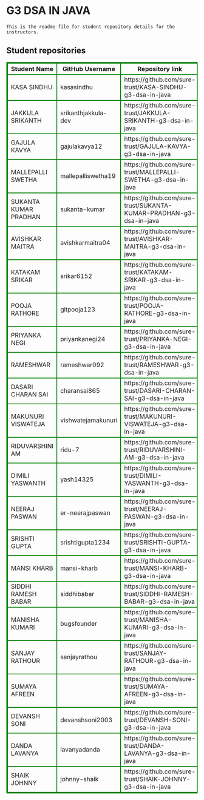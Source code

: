 # G3 DSA IN JAVA
    This is the readme file for student repository details for the instructors.
## Student repositories 
<table style="border : 2px solid green; width:100%;">
<tr >
<th style="border : 2px solid green;">Student Name</th>
<th style="border : 2px solid green;">GitHub Username</th>
<th style="border : 2px solid green;">Repository link</th>
</tr>
<tr style="border : 2px solid green;">
<td style="border : 2px solid green;">KASA SINDHU</td> 

<td style="border : 2px solid green;">kasasindhu</td> 

<td style="border : 2px solid green;">https://github.com/sure-trust/KASA-SINDHU-g3-dsa-in-java</td> 
</tr>

<tr style="border : 2px solid green;">
<td style="border : 2px solid green;">JAKKULA SRIKANTH</td> 

<td style="border : 2px solid green;">srikanthjakkula-dev</td> 

<td style="border : 2px solid green;">https://github.com/sure-trust/JAKKULA-SRIKANTH-g3-dsa-in-java</td> 
</tr>

<tr style="border : 2px solid green;">
<td style="border : 2px solid green;">GAJULA KAVYA</td> 

<td style="border : 2px solid green;">gajulakavya12</td> 

<td style="border : 2px solid green;">https://github.com/sure-trust/GAJULA-KAVYA-g3-dsa-in-java</td> 
</tr>

<tr style="border : 2px solid green;">
<td style="border : 2px solid green;">MALLEPALLI SWETHA</td> 

<td style="border : 2px solid green;">mallepalliswetha19</td> 

<td style="border : 2px solid green;">https://github.com/sure-trust/MALLEPALLI-SWETHA-g3-dsa-in-java</td> 
</tr>

<tr style="border : 2px solid green;">
<td style="border : 2px solid green;">SUKANTA KUMAR PRADHAN</td> 

<td style="border : 2px solid green;">sukanta-kumar</td> 

<td style="border : 2px solid green;">https://github.com/sure-trust/SUKANTA-KUMAR-PRADHAN-g3-dsa-in-java</td> 
</tr>

<tr style="border : 2px solid green;">
<td style="border : 2px solid green;">AVISHKAR MAITRA</td> 

<td style="border : 2px solid green;">avishkarmaitra04</td> 

<td style="border : 2px solid green;">https://github.com/sure-trust/AVISHKAR-MAITRA-g3-dsa-in-java</td> 
</tr>

<tr style="border : 2px solid green;">
<td style="border : 2px solid green;">KATAKAM SRIKAR</td> 

<td style="border : 2px solid green;">srikar6152</td> 

<td style="border : 2px solid green;">https://github.com/sure-trust/KATAKAM-SRIKAR-g3-dsa-in-java</td> 
</tr>

<tr style="border : 2px solid green;">
<td style="border : 2px solid green;">POOJA RATHORE</td> 

<td style="border : 2px solid green;">gitpooja123</td> 

<td style="border : 2px solid green;">https://github.com/sure-trust/POOJA-RATHORE-g3-dsa-in-java</td> 
</tr>

<tr style="border : 2px solid green;">
<td style="border : 2px solid green;">PRIYANKA NEGI</td> 

<td style="border : 2px solid green;">priyankanegi24</td> 

<td style="border : 2px solid green;">https://github.com/sure-trust/PRIYANKA-NEGI-g3-dsa-in-java</td> 
</tr>

<tr style="border : 2px solid green;">
<td style="border : 2px solid green;">RAMESHWAR</td> 

<td style="border : 2px solid green;">rameshwar092</td> 

<td style="border : 2px solid green;">https://github.com/sure-trust/RAMESHWAR-g3-dsa-in-java</td> 
</tr>

<tr style="border : 2px solid green;">
<td style="border : 2px solid green;">DASARI CHARAN SAI</td> 

<td style="border : 2px solid green;">charansai865</td> 

<td style="border : 2px solid green;">https://github.com/sure-trust/DASARI-CHARAN-SAI-g3-dsa-in-java</td> 
</tr>

<tr style="border : 2px solid green;">
<td style="border : 2px solid green;">MAKUNURI VISWATEJA</td> 

<td style="border : 2px solid green;">vishwatejamakunuri</td> 

<td style="border : 2px solid green;">https://github.com/sure-trust/MAKUNURI-VISWATEJA-g3-dsa-in-java</td> 
</tr>

<tr style="border : 2px solid green;">
<td style="border : 2px solid green;">RIDUVARSHINI AM</td> 

<td style="border : 2px solid green;">ridu-7</td> 

<td style="border : 2px solid green;">https://github.com/sure-trust/RIDUVARSHINI-AM-g3-dsa-in-java</td> 
</tr>

<tr style="border : 2px solid green;">
<td style="border : 2px solid green;">DIMILI YASWANTH</td> 

<td style="border : 2px solid green;">yash14325</td> 

<td style="border : 2px solid green;">https://github.com/sure-trust/DIMILI-YASWANTH-g3-dsa-in-java</td> 
</tr>

<tr style="border : 2px solid green;">
<td style="border : 2px solid green;">NEERAJ PASWAN</td> 

<td style="border : 2px solid green;">er-neerajpaswan</td> 

<td style="border : 2px solid green;">https://github.com/sure-trust/NEERAJ-PASWAN-g3-dsa-in-java</td> 
</tr>

<tr style="border : 2px solid green;">
<td style="border : 2px solid green;">SRISHTI GUPTA</td> 

<td style="border : 2px solid green;">srishtigupta1234</td> 

<td style="border : 2px solid green;">https://github.com/sure-trust/SRISHTI-GUPTA-g3-dsa-in-java</td> 
</tr>

<tr style="border : 2px solid green;">
<td style="border : 2px solid green;">MANSI KHARB</td> 

<td style="border : 2px solid green;">mansi-kharb</td> 

<td style="border : 2px solid green;">https://github.com/sure-trust/MANSI-KHARB-g3-dsa-in-java</td> 
</tr>

<tr style="border : 2px solid green;">
<td style="border : 2px solid green;">SIDDHI RAMESH BABAR</td> 

<td style="border : 2px solid green;">siddhibabar</td> 

<td style="border : 2px solid green;">https://github.com/sure-trust/SIDDHI-RAMESH-BABAR-g3-dsa-in-java</td> 
</tr>

<tr style="border : 2px solid green;">
<td style="border : 2px solid green;">MANISHA KUMARI</td> 

<td style="border : 2px solid green;">bugsfounder</td> 

<td style="border : 2px solid green;">https://github.com/sure-trust/MANISHA-KUMARI-g3-dsa-in-java</td> 
</tr>

<tr style="border : 2px solid green;">
<td style="border : 2px solid green;">SANJAY RATHOUR</td> 

<td style="border : 2px solid green;">sanjayrathou</td> 

<td style="border : 2px solid green;">https://github.com/sure-trust/SANJAY-RATHOUR-g3-dsa-in-java</td> 
</tr>

<tr style="border : 2px solid green;">
<td style="border : 2px solid green;">SUMAYA AFREEN</td> 

<td style="border : 2px solid green;"></td> 

<td style="border : 2px solid green;">https://github.com/sure-trust/SUMAYA-AFREEN-g3-dsa-in-java</td> 
</tr>

<tr style="border : 2px solid green;">
<td style="border : 2px solid green;">DEVANSH SONI</td> 

<td style="border : 2px solid green;">devanshsoni2003</td> 

<td style="border : 2px solid green;">https://github.com/sure-trust/DEVANSH-SONI-g3-dsa-in-java</td> 
</tr>

<tr style="border : 2px solid green;">
<td style="border : 2px solid green;">DANDA LAVANYA</td> 

<td style="border : 2px solid green;">lavanyadanda</td> 

<td style="border : 2px solid green;">https://github.com/sure-trust/DANDA-LAVANYA-g3-dsa-in-java</td> 
</tr>

<tr style="border : 2px solid green;">
<td style="border : 2px solid green;">SHAIK JOHNNY</td> 

<td style="border : 2px solid green;">johnny-shaik</td> 

<td style="border : 2px solid green;">https://github.com/sure-trust/SHAIK-JOHNNY-g3-dsa-in-java</td> 
</tr>
